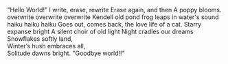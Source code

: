 "Hello World!"
I write, erase, rewrite
Erase again, and then
A poppy blooms.
overwrite
overwrite
overwrite Kendell
old pond
frog leaps in
water's sound
haiku
haiku
haiku
Goes out,
comes back,
the love life of a cat.
Starry expanse bright
A silent choir of old light
Night cradles our dreams
Snowflakes softly land,  
Winter’s hush embraces all,  
Solitude dawns bright.
"Goodbye world!!"